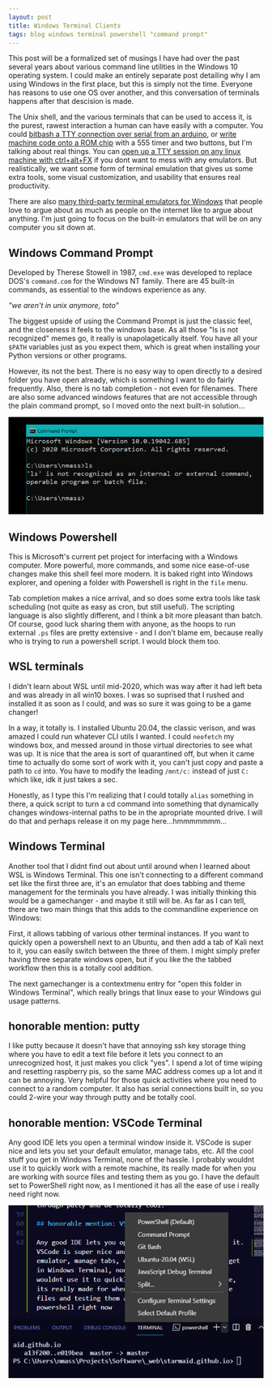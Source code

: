 ```yaml
---
layout: post
title: Windows Terminal Clients
tags: blog windows terminal powershell "command prompt"
---
```


This post will be a formalized set of musings I have had over the past several years about various command line utilities in the Windows 10 operating system. I could make an entirely separate post detailing why I am using Windows in the first place, but this is simply not the time. Everyone has reasons to use one OS over another, and this conversation of terminals happens after that descision is made.

The Unix shell, and the various terminals that can be used to access it, is the purest, rawest interaction a human can have easily with a computer. You could [bitbash a TTY connection over serial from an arduino](https://www.youtube.com/watch?v=2XLZ4Z8LpEE), or [write machine code onto a ROM chip](https://www.youtube.com/watch?v=LnzuMJLZRdU) with a 555 timer and two buttons, but I'm talking about real things. You can [open up a TTY session on any linux machine with ctrl+alt+FX](https://www.howtogeek.com/428174/what-is-a-tty-on-linux-and-how-to-use-the-tty-command/) if you dont want to mess with any emulators. But realistically, we want some form of terminal emulation that gives us some extra tools, some visual customization, and usability that ensures real productivity.

There are also [many third-party terminal emulators for Windows](https://www.slant.co/topics/1552/~best-terminal-emulators-for-windows) that people love to argue about as much as people on the internet like to argue about anything. I'm just going to focus on the built-in emulators that will be on any computer you sit down at. 

## Windows Command Prompt

Developed by Therese Stowell in 1987, `cmd.exe` was developed to replace DOS's `command.com` for the Windows NT family. There are 45 built-in commands, as essential to the windows experience as any.

*"we aren't in unix anymore, toto"*

The biggest upside of using the Command Prompt is just the classic feel, and the closeness it feels to the windows base. As all those "ls is not recognized" memes go, it really is unapolagetically itself. You have all your `$PATH` variables just as you expect them, which is great when installing your Python versions or other programs.

However, its not the best. There is no easy way to open directly to a desired folder you have open already, which is something I want to do fairly frequently. Also, there is no tab completion - not even for filenames. There are also some advanced windows features that are not accessible through the plain command prompt, so I moved onto the next built-in solution...


![](../img/wt_1.png)



## Windows Powershell

This is Microsoft's current pet project for interfacing with a Windows computer. More powerful, more commands, and some nice ease-of-use changes make this shell feel more modern. It is baked right into Windows explorer, and opening a folder with Powershell is right in the `file` menu. 

Tab completion makes a nice arrival, and so does some extra tools like task scheduling (not quite as easy as cron, but still useful). The scripting language is also slightly different, and I think a bit more pleasant than batch. Of course, good luck sharing them with anyone, as the hoops to run external `.ps` files are pretty extensive - and I don't blame em, because really who is trying to run a powershell script. I would block them too.



## WSL terminals


I didn't learn about WSL until mid-2020, which was way after it had left beta and was already in all win10 boxes. I was so suprised that I rushed and installed it as soon as I could, and was so sure it was going to be a game changer!

In a way, it totally is. I installed Ubuntu 20.04, the classic verison, and was amazed I could run whatever CLI utils I wanted. I could `neofetch` my windows box, and messed around in those virtual directories to see what was up. It is nice that the area is sort of quarantined off, but when it came time to actually do some sort of work with it, you can't just copy and paste a path to `cd` into. You have to modify the leading `/mnt/c:` instead of just `C:` which like, idk it just takes a sec. 

Honestly, as I type this I'm realizing that I could totally `alias` something in there, a quick script to turn a cd command into something that dynamically changes windows-internal paths to be in the apropriate mounted drive. I will do that and perhaps release it on my page here...hmmmmmmm...


## Windows Terminal

Another tool that I didnt find out about until around when I learned about WSL is Windows Terminal. This one isn't connecting to a different command set like the first three are, it's an emulator that does tabbing and theme management for the terminals you have already. I was initially thinking this would be a gamechanger - and maybe it still will be. As far as I can tell, there are two main things that this adds to the commandline experience on Windows:

First, it allows tabbing of various other terminal instances. If you want to quickly open a powershell next to an Ubuntu, and then add a tab of Kali next to it, you can easily switch between the three of them. I might simply prefer having three separate windows open, but if you like the the tabbed workflow then this is a totally cool addition. 

The next gamechanger is a contextmenu entry for "open this folder in Windows Terminal", which really brings that linux ease to your Windows gui usage patterns.



## honorable mention: putty

I like putty because it doesn't have that annoying ssh key storage thing where you have to edit a text file before it lets you connect to an unrecognized host, it just makes you click "yes". I spend a lot of time wiping and resetting raspberry pis, so the same MAC address comes up a lot and it can be annoying. Very helpful for those quick activities where you need to connect to a random computer. It also has serial connections built in, so you could 2-wire your way through putty and be totally cool.



## honorable mention: VSCode Terminal

Any good IDE lets you open a terminal window inside it. VSCode is super nice and lets you set your default emulator, manage tabs, etc. All the cool stuff you get in Windows Terminal, none of the hassle. I probably wouldnt use it to quickly work with a remote machine, its really made for when you are working with source files and testing them as you go. I have the default set to PowerShell right now, as I mentioned it has all the ease of use i really need right now.

![](../img/wt_2.PNG)